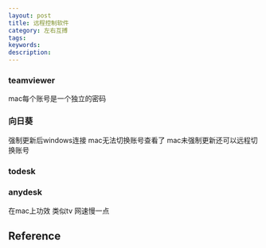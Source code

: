 ```yaml
---
layout: post
title: 远程控制软件
category: 左右互搏
tags: 
keywords: 
description: 
---
```



### teamviewer

mac每个账号是一个独立的密码

### 向日葵

强制更新后windows连接 mac无法切换账号查看了
mac未强制更新还可以远程切换账号

### todesk

### anydesk

在mac上功效 类似tv 网速慢一点

## Reference

